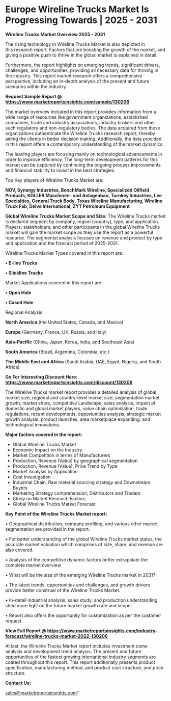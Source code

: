 # Europe Wireline Trucks Market Is Progressing Towards | 2025 - 2031

<Strong> Wireline Trucks Market Overview 2025 - 2031</strong>

The rising technology in Wireline Trucks Market is also depicted in this research report. Factors that are boosting the growth of the market, and giving a positive push to thrive in the global market is explained in detail.

Furthermore, the report highlights on emerging trends, significant drivers, challenges, and opportunities, providing all necessary data for thriving in the industry. This report market research offers a comprehensive perspective, including an in-depth analysis of the present and future scenarios within the industry.

<strong>Request Sample Report @ <a href=https://www.marketreportsinsights.com/sample/130206>https://www.marketreportsinsights.com/sample/130206</a></strong>

The market overview included in this report provides information from a wide range of resources like government organizations, established companies, trade and industry associations, industry brokers and other such regulatory and non-regulatory bodies. The data acquired from these organizations authenticate the Wireline Trucks research report, thereby aiding the clients in better decision making. Additionally, the data provided in this report offers a contemporary understanding of the market dynamics.

The leading players are focusing mainly on technological advancements in order to improve efficiency. The long-term development patterns for this market can be captured by continuing the ongoing process improvements and financial stability to invest in the best strategies.

Top Key players of Wireline Trucks Market are:

<strong>NOV, Synergy Industries, BenchMark Wireline, Specialized Oilfield Products, KOLLER Maschinen- und Anlagenbau, Turnkey Industries, Lee Specialties, General Truck Body, Texas Wireline Manufacturing, Wireline Truck Fab, Delve International, ZYT Petroleum Equipment</strong>

<strong><b>Global Wireline Trucks Market Scope and Size:</b></strong>
The Wireline Trucks market is declared segment by company, region (country), type, and application. Players, stakeholders, and other participants in the global Wireline Trucks market will gain the market scope as they use the report as a powerful resource. The segmental analysis focuses on revenue and product by type and application and the forecast period of 2025-2031.

Wireline Trucks Market Types covered in this report are:

<strong>• E-line Trucks

• Slickline Trucks</strong>

Market Applications covered in this report are:

<strong>• Open Hole

• Cased Hole</strong> 

Regional Analysis

<strong>North America</strong> (the United States, Canada, and Mexico)

<strong>Europe</strong> (Germany, France, UK, Russia, and Italy)

<strong>Asia-Pacific</strong> (China, Japan, Korea, India, and Southeast Asia)

<strong>South America</strong> (Brazil, Argentina, Colombia, etc.)

<strong>The Middle East and Africa</strong> (Saudi Arabia, UAE, Egypt, Nigeria, and South Africa)

<strong>Go For Interesting Discount Here: <a href=https://www.marketreportsinsights.com/discount/130206>https://www.marketreportsinsights.com/discount/130206</a></strong>

The Wireline Trucks market report provides a detailed analysis of global market size, regional and country-level market size, segmentation market growth, market share, competitive Landscape, sales analysis, impact of domestic and global market players, value chain optimization, trade regulations, recent developments, opportunities analysis, strategic market growth analysis, product launches, area marketplace expanding, and technological innovations.

<strong><b>Major factors covered in the report:</b></strong>
<ul>
  <li>Global Wireline Trucks Market </li>
  <li>Economic Impact on the Industry</li>
  <li>Market Competition in terms of Manufacturers</li>
  <li>Production, Revenue (Value) by geographical segmentation</li>
  <li>Production, Revenue (Value), Price Trend by Type</li>
  <li>Market Analysis by Application</li>
  <li>Cost Investigation</li>
  <li>Industrial Chain, Raw material sourcing strategy and Downstream Buyers</li>
  <li>Marketing Strategy comprehension, Distributors and Traders</li>
  <li>Study on Market Research Factors</li>
  <li>Global Wireline Trucks Market Forecast</li>
</ul>

<strong><b>Key Point of the Wireline Trucks Market report:</b></strong>

• Geographical distribution, company profiling, and various other market segmentation are provided in the report.

• For better understanding of the global Wireline Trucks market status, the accurate market valuation which comprises of size, share, and revenue are also covered.

• Analysis of the competitive dynamic factors better extrapolate the complete market overview

• What will be the size of the emerging Wireline Trucks market in 2031?

• The latest trends, opportunities and challenges, and growth drivers provide better construal of the Wireline Trucks Market.

• In-detail industrial analysis, sales study, and production understanding shed more light on the future market growth rate and scope.

• Report also offers the opportunity for customization as per the customer request.

<strong><b>View Full Report @ <a href=https://www.marketreportsinsights.com/industry-forecast/wireline-trucks-market-2022-130206>https://www.marketreportsinsights.com/industry-forecast/wireline-trucks-market-2022-130206</a></b></strong>


At last, the Wireline Trucks Market report includes investment come analysis and development trend analysis. The present and future opportunities of the fastest growing international industry segments are coated throughout this report. This report additionally presents product specification, manufacturing method, and product cost structure, and price structure.

<strong>Contact Us:</strong>

sales@marketreportsinsights.com"
